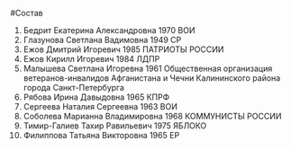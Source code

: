 #Состав
1. Бедрит Екатерина Александровна 1970 ВОИ
2. Глазунова Светлана Вадимовна 1949 СР
3. Ежов Дмитрий Игоревич 1985 ПАТРИОТЫ РОССИИ
4. Ежов Кирилл Игоревич 1984 ЛДПР
5. Малышева Светлана Игоревна 1961 Общественная организация ветеранов-инвалидов Афганистана и Чечни Калининского района города Санкт-Петербурга
6. Рябова Ирина Давыдовна 1965 КПРФ
7. Сергеева Наталия Сергеевна 1963 ВОИ
8. Соболева Марианна Владимировна 1968 КОММУНИСТЫ РОССИИ
9. Тимир-Галиев Тахир Равильевич 1975 ЯБЛОКО
10. Филиппова Татьяна Викторовна 1965 ЕР
